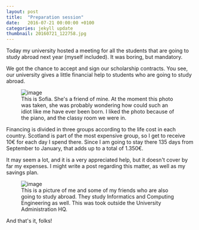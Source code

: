 ```yaml
---
layout: post
title:  "Preparation session"
date:   2016-07-21 00:00:00 +0100
categories: jekyll update
thumbnail: 20160721_122758.jpg
---
```


Today my university hosted a meeting for all the students that are going to study abroad next year (myself included). It was boring, but mandatory.

We got the chance to accept and sign our scholarship contracts. You see, our university gives a little financial help to students who are going to study abroad.

<figure>
	<img src="{{ site.baseurl }}/assets/20160721_113102.jpg" alt="image">
	<figcaption>
		This is Sofia. She's a friend of mine. At the moment this photo was taken, she was probably wondering how could such an idiot like me have ever been born. I liked the photo because of the piano, and the classy room we were in.
	</figcaption>
</figure>

Financing is divided in three groups according to the life cost in each country. Scotland is part of the most expensive group, so I get to receive 10€ for each day I spend there. Since I am going to stay there 135 days from September to January, that adds up to a total of 1.350€.

It may seem a lot, and it is a very appreciated help, but it doesn't cover by far my expenses. I might write a post regarding this matter, as well as my savings plan.


<figure>
	<img src="{{ site.baseurl }}/assets/20160721_122758.jpg" alt="image">
	<figcaption>
This is a picture of me and some of my friends who are also going to study abroad. They study Informatics and Computing Engineering as well. This was took outside the University Administration HQ.
	</figcaption>
</figure>

And that's it, folks!
